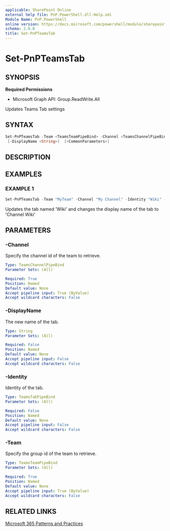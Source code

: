 ```yaml
---
applicable: SharePoint Online
external help file: PnP.PowerShell.dll-Help.xml
Module Name: PnP.PowerShell
online version: https://docs.microsoft.com/powershell/module/sharepoint-pnp/set-pnpteamstab
schema: 2.0.0
title: Set-PnPTeamsTab
---
```


# Set-PnPTeamsTab

## SYNOPSIS

**Required Permissions**

  * Microsoft Graph API: Group.ReadWrite.All

Updates Teams Tab settings

## SYNTAX

```powershell
Set-PnPTeamsTab -Team <TeamsTeamPipeBind> -Channel <TeamsChannelPipeBind> [-Identity <TeamsTabPipeBind>]
 [-DisplayName <String>]  [<CommonParameters>]
```

## DESCRIPTION

## EXAMPLES

### EXAMPLE 1
```powershell
Set-PnPTeamsTab -Team "MyTeam" -Channel "My Channel" -Identity "Wiki" -DisplayName "Channel Wiki"
```

Updates the tab named 'Wiki' and changes the display name of the tab to 'Channel Wiki'

## PARAMETERS

### -Channel
Specify the channel id of the team to retrieve.

```yaml
Type: TeamsChannelPipeBind
Parameter Sets: (All)

Required: True
Position: Named
Default value: None
Accept pipeline input: True (ByValue)
Accept wildcard characters: False
```

### -DisplayName
The new name of the tab.

```yaml
Type: String
Parameter Sets: (All)

Required: False
Position: Named
Default value: None
Accept pipeline input: False
Accept wildcard characters: False
```

### -Identity
Identity of the tab.

```yaml
Type: TeamsTabPipeBind
Parameter Sets: (All)

Required: False
Position: Named
Default value: None
Accept pipeline input: False
Accept wildcard characters: False
```

### -Team
Specify the group id of the team to retrieve.

```yaml
Type: TeamsTeamPipeBind
Parameter Sets: (All)

Required: True
Position: Named
Default value: None
Accept pipeline input: True (ByValue)
Accept wildcard characters: False
```

## RELATED LINKS

[Microsoft 365 Patterns and Practices](https://aka.ms/m365pnp)